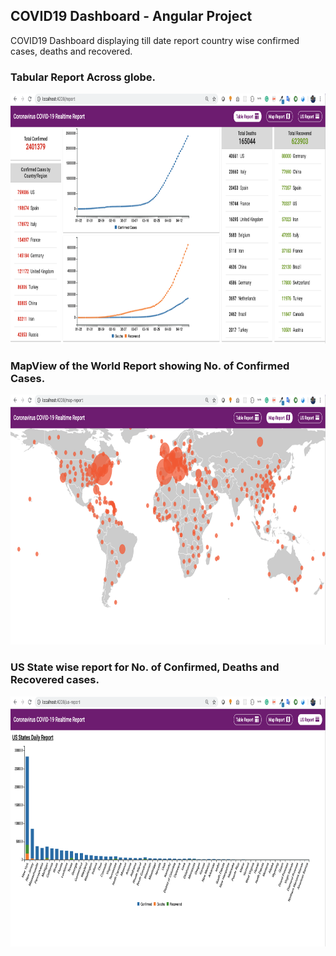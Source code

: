 ## COVID19 Dashboard - Angular Project

COVID19 Dashboard displaying till date report country wise confirmed cases, deaths and recovered.

### Tabular Report Across globe.

<img src="./screenshots/1.png" width="700" height="400" />

### MapView of the World Report showing No. of Confirmed Cases.

<img src="./screenshots/2.png" width="700" height="400" />

### US State wise report for No. of Confirmed, Deaths and Recovered cases.

<img src="./screenshots/3.png" width="700" height="400" />

